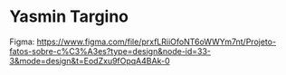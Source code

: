 # Yasmin Targino 

Figma: https://www.figma.com/file/prxfLRiiOfoNT6oWWYm7nt/Projeto-fatos-sobre-c%C3%A3es?type=design&node-id=33-3&mode=design&t=EodZxu9fOpqA4BAk-0
